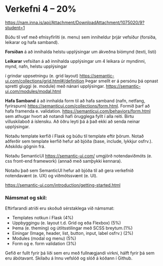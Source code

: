 # Verkefni 4 – 20%
https://nam.inna.is/api/Attachment/DownloadAttachment/1075020/9?student=1

Búðu til vef með efnisyfirliti (e. menu) sem inniheldur þrjár vefsíður (forsíða, leikarar og hafa
samband).

**Forsíðan** á að innihalda helstu upplýsingar um ákveðna bíómynd (texti, listi)

**Leikarar** vefsíðan á að innihalda upplýsingar um 4 leikara úr myndinni, mynd, nafn, helstu upplýsingar

í grindar uppsetningu (e. grid layout) https://semantic-ui.com/collections/grid.html#/definition
Þegar smellt er á persónu þá opnast spretti gluggi (e. module) með nánari upplýsingar.
https://semantic-ui.com/modules/modal.html

**Hafa Samband** á að innhalda form til að hafa samband (nafn, netfang, fyrirspurn) https://semanticui.com/collections/form.html.
Formið þarf að hafa framenda e. validation. https://semanticui.com/behaviors/form.html
sem athugar hvort að notandi hafi örugglega fyllt í alla reiti. Birtu
villuskilaboð á íslensku. Að öðru leyti þá á það ekki að senda neinar upplýsingar.


Notaðu template kerfið í Flask og búðu til template eftir þörum. Notað aðferðir sem template kerfið
hefur að bjóða (base, include, lykkjur osfrv.). Aðskildu gögnin frá.


Notaðu SemanticUI https://semantic-ui.com/ umgjörð notendaviðmóts (e. css front-end framework)
(annað með samþykki kennara).


Notaðu það sem SemanticUI hefur að bjóða til að gera verkefnið notendavænt (e. UX) og
viðmótssvænt (e. UI).

https://semantic-ui.com/introduction/getting-started.html


### Námsmat og skil:
Eftirfarandi atriði eru skoðuð sérstaklega við námsmat:
* Templates notkun í Flask (4%)
* Uppbyggingu (e. layout t.d. Grid og eða Flexbox) (5%)
* Þema (e. theming) og útlitsstilingar með SCSS breytum.(1%)
* Einingar (Image, header, list, button, input, label osfrv.) (2%)
* Modules (modal og menu) (5%)
* Form og e. form validation (3%)


Gefið er fullt fyrir þá liði sem eru með fullnægjandi virkni, hálft fyrir þá sem eru ábótavant.
Skilaðu á Innu vefslóð og slóð á kóðann í Github.
